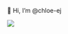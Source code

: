 👋 Hi, I’m @chloe-ej




<img src="https://img.shields.io/badge/HTML-E34F26?style=flat&logo=html5&logoColor=white"/>

<!---
chloe-ej/chloe-ej is a ✨ special ✨ repository because its `README.md` (this file) appears on your GitHub profile.
You can click the Preview link to take a look at your changes.
--->
